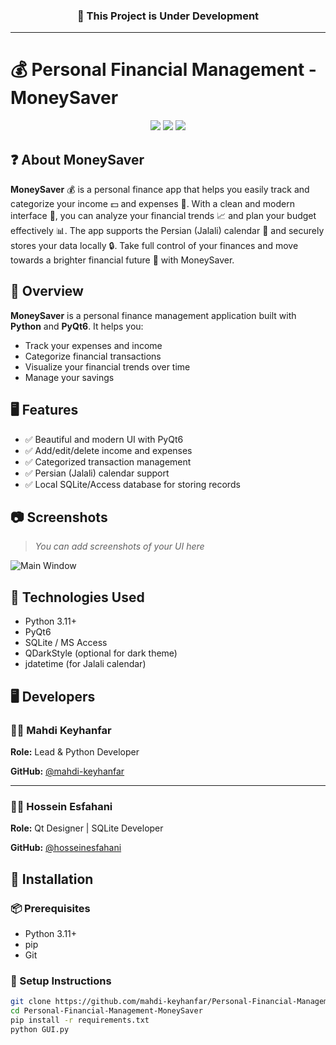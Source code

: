 <h3 align="center">
  🚧 This Project is Under Development
</h3>

---

# 💰 Personal Financial Management - MoneySaver

<p align="center">
  <img src="https://img.shields.io/badge/Python-3.11-blue?style=flat-square&logo=python" />
  <img src="https://img.shields.io/badge/PyQt-6-green?style=flat-square&logo=qt" />
  <img src="https://img.shields.io/badge/Platform-Windows-lightgrey?style=flat-square&logo=windows" />
</p>

## ❓ About MoneySaver

**MoneySaver** 💰 is a personal finance app that helps you easily track and categorize your income 💵 and expenses 💸. With a clean and modern interface 🎨, you can analyze your financial trends 📈 and plan
your budget effectively 📊. The app supports the Persian (Jalali) calendar 📅 and securely stores your data locally 🔒. Take full control of your finances and move towards a brighter financial future 🚀 with
MoneySaver.

## 📌 Overview

**MoneySaver** is a personal finance management application built with **Python** and **PyQt6**. It helps you:

- Track your expenses and income
- Categorize financial transactions
- Visualize your financial trends over time
- Manage your savings

## 🖥️ Features

- ✅ Beautiful and modern UI with PyQt6
- ✅ Add/edit/delete income and expenses
- ✅ Categorized transaction management
- ✅ Persian (Jalali) calendar support
- ✅ Local SQLite/Access database for storing records

## 📷 Screenshots

> _You can add screenshots of your UI here_

![Main Window](screenshots/main.png)

## 🔧 Technologies Used

- Python 3.11+
- PyQt6
- SQLite / MS Access
- QDarkStyle (optional for dark theme)
- jdatetime (for Jalali calendar)

## 🖥️ Developers

### 🧑‍💻 Mahdi Keyhanfar  
**Role:** Lead & Python Developer  

**GitHub:** [@mahdi-keyhanfar](https://github.com/mahdi-keyhanfar)  

---

### 🧑‍💻 Hossein Esfahani  
**Role:** Qt Designer | SQLite Developer

**GitHub:** [@hosseinesfahani](https://github.com/hosseinesfahani)  

## 📂 Installation

### 📦 Prerequisites

- Python 3.11+
- pip
- Git

### 🧪 Setup Instructions

```bash
git clone https://github.com/mahdi-keyhanfar/Personal-Financial-Management-MoneySaver.git
cd Personal-Financial-Management-MoneySaver
pip install -r requirements.txt
python GUI.py

